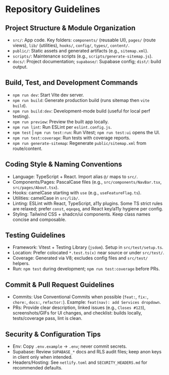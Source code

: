 # Repository Guidelines

## Project Structure & Module Organization
- `src/`: App code. Key folders: `components/` (reusable UI), `pages/` (route views), `lib/` (utilities), `hooks/`, `config/`, `types/`, `content/`.
- `public/`: Static assets and generated artifacts (e.g., `sitemap.xml`).
- `scripts/`: Maintenance scripts (e.g., `scripts/generate-sitemap.js`).
- `docs/`: Project documentation; `supabase/`: Supabase config; `dist/`: build output.

## Build, Test, and Development Commands
- `npm run dev`: Start Vite dev server.
- `npm run build`: Generate production build (runs sitemap then `vite build`).
- `npm run build:dev`: Development-mode build (useful for local perf testing).
- `npm run preview`: Preview the built app locally.
- `npm run lint`: Run ESLint per `eslint.config.js`.
- `npm test` | `npm run test:run`: Run Vitest; `npm run test:ui` opens the UI.
- `npm run test:coverage`: Run tests with coverage reports.
- `npm run generate-sitemap`: Regenerate `public/sitemap.xml` from route/content.

## Coding Style & Naming Conventions
- Language: TypeScript + React. Import alias `@/` maps to `src/`.
- Components/Pages: PascalCase files (e.g., `src/components/NavBar.tsx`, `src/pages/About.tsx`).
- Hooks: camelCase starting with `use` (e.g., `useFeatureFlag.ts`).
- Utilities: camelCase in `src/lib/`.
- Linting: ESLint with React, TypeScript, a11y plugins. Some TS strict rules are relaxed; prefer `const`, `eqeqeq`, and React key/a11y hygiene per config.
- Styling: Tailwind CSS + shadcn/ui components. Keep class names concise and composable.

## Testing Guidelines
- Framework: Vitest + Testing Library (`jsdom`). Setup in `src/test/setup.ts`.
- Location: Prefer colocated `*.test.ts(x)` near source or under `src/test/`.
- Coverage: Generated via V8; excludes config files and `src/test/` helpers.
- Run: `npm test` during development; `npm run test:coverage` before PRs.

## Commit & Pull Request Guidelines
- Commits: Use Conventional Commits when possible (`feat:`, `fix:`, `chore:`, `docs:`, `refactor:`). Example: `feat(nav): add Services dropdown`.
- PRs: Provide clear description, linked issues (e.g., `Closes #123`), screenshots/GIFs for UI changes, and checklist: builds locally, tests/coverage pass, lint is clean.

## Security & Configuration Tips
- Env: Copy `.env.example` → `.env`; never commit secrets.
- Supabase: Review `SUPABASE_*` docs and RLS audit files; keep anon keys in client only when intended.
- Headers/Hosting: See `netlify.toml` and `SECURITY_HEADERS.md` for recommended defaults.
